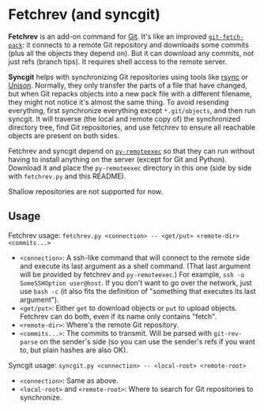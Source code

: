 
Fetchrev (and syncgit)
======================

**Fetchrev** is an add-on command for [Git](http://git-scm.com/). It's like
an improved [`git-fetch-pack`](http://git-scm.com/docs/git-fetch-pack): it
connects to a remote Git repository and downloads some commits (plus all the
objects they depend on). But it can download any commits, not just refs
(branch tips). It requires shell access to the remote server.

**Syncgit** helps with synchronizing Git repositories using tools like
[rsync](http://en.wikipedia.org/wiki/Rsync) or
[Unison](http://www.cis.upenn.edu/~bcpierce/unison/). Normally, they only
transfer the parts of a file that have changed, but when Git repacks objects
into a new pack file with a different filename, they might not notice it's
almost the same thing. To avoid resending everything, first synchronize
everything except `*.git/objects`, and then run syncgit. It will traverse
(the local and remote copy of) the synchronized directory tree, find Git
repositories, and use fetchrev to ensure all reachable objects are present on
both sides.

Fetchrev and syncgit depend on
[`py-remoteexec`](https://bitbucket.org/danderson/py-remoteexec) so that they
can run without having to install anything on the server (except for Git and
Python). Download it and place the `py-remoteexec` directory in this one (side
by side with `fetchrev.py` and this README).

Shallow repositories are not supported for now.

Usage
-----

Fetchrev usage:
`fetchrev.py <connection> -- <get/put> <remote-dir> <commits...>`

* `<connection>`: A ssh-like command that will connect to the remote side and
  execute its last argument as a shell command. (That last argument will be
  provided by fetchrev and `py-remoteexec`.) For example,
  `ssh -o SomeSSHOption user@host`. If you don't want to go over the network,
  just use `bash -c` (it also fits the definition of "something that
  executes its last argument").
* `<get/put>`: Either `get` to download objects or `put` to upload objects.
  Fetchrev can do both, even if its name only contains "fetch".
* `<remote-dir>`: Where's the remote Git repository.
* `<commits...>`: The commits to transmit. Will be parsed with `git-rev-parse`
  on the sender's side (so you can use the sender's refs if you want to, but
  plain hashes are also OK).

Syncgit usage:
`syncgit.py <connection> -- <local-root> <remote-root>`

* `<connection>`: Same as above.
* `<local-root>` and `<remote-root>`: Where to search for Git repositories to
  synchronize.

